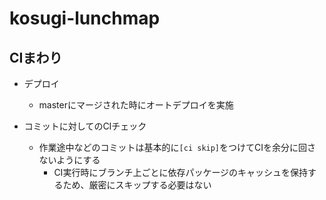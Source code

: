 # kosugi-lunchmap

## CIまわり

+ デプロイ
  - masterにマージされた時にオートデプロイを実施

+ コミットに対してのCIチェック
  - 作業途中などのコミットは基本的に`[ci skip]`をつけてCIを余分に回さないようにする
    - CI実行時にブランチ上ごとに依存パッケージのキャッシュを保持するため、厳密にスキップする必要はない
  